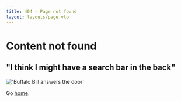 ```yaml
---
title: 404 - Page not found
layout: layouts/page.vto
---
```


# Content not found

## "I think I might have a search bar in the back"

!['Buffalo Bill answers the door'](/img/bill.png)

Go [home](/).
